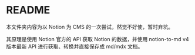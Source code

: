 # README

本文件夹内容为以 Notion 为 CMS 的一次尝试，然觉不好使，暂时弃坑。

其原理是使用 Notion 官方的 API 获取 Notion 的数据，并使用 notion-to-md v4 版本最新 API 进行获取、转换并直接保存成 md/mdx 文档。



